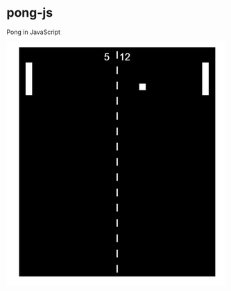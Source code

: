 # pong-js
Pong in JavaScript

![alt tag](https://github.com/mylittleapocalypse/pong-js/blob/master/screenshot/2-ai-players.png)
